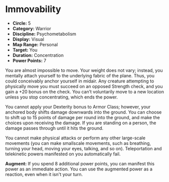 # Immovability

- **Circle:** 5
- **Category:** Warrior
- **Discipline:** Psychometabolism
- **Display:** Visual
- **Map Range:** Personal
- **Target:** You
- **Duration:** Concentration
- **Power Points:** 7

You are almost impossible to move. Your weight does not vary; instead, you mentally attach yourself to the underlying fabric of the plane. Thus, you could conceivably anchor yourself in midair. Any creature attempting to physically move you must succeed on an opposed Strength check, and you gain a +20 bonus on the check. You can’t voluntarily move to a new location unless you stop concentrating, which ends the power.

You cannot apply your Dexterity bonus to Armor Class; however, your anchored body shifts damage downwards into the ground. You can choose to shift up to 15 points of damage per round into the ground, and make the choices upon receiving the damage. If you are standing on a person, the damage passes through until it hits the ground.

You cannot make physical attacks or perform any other large-scale movements (you can make smallscale movements, such as breathing, turning your head, moving your eyes, talking, and so on). Teleportation and telekinetic powers manifested on you automatically fail.

**Augment:** If you spend 8 additional power points, you can manifest this power as an immediate action. You can use the augmented power as a reaction, even when it isn't your turn.

